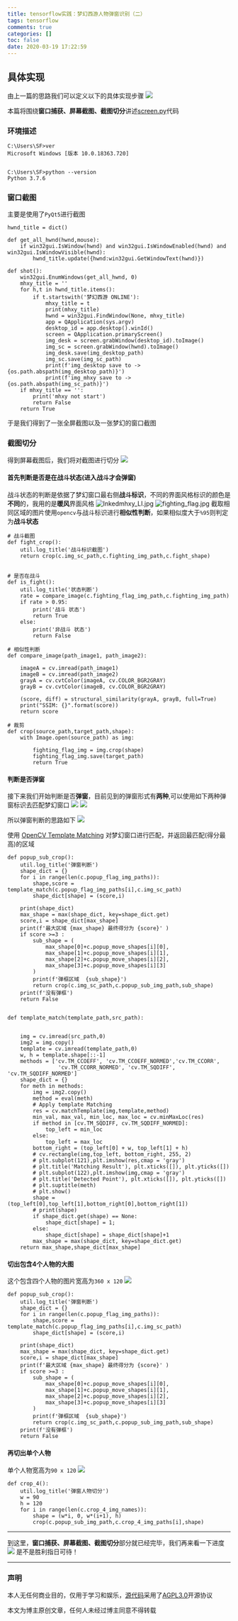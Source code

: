```yaml
---
title: tensorflow实践：梦幻西游人物弹窗识别（二）
tags: tensorflow
comments: true
categories: []
toc: false
date: 2020-03-19 17:22:59
---
```



## 具体实现
由上一篇的思路我们可以定义以下的具体实现步骤
![](http://images.di1shuai.com/FkMKDBPbKXGq3ubgfeTzt2Vtcp-N)

本篇将围绕**窗口捕获、屏幕截图、截图切分**讲述[screen.py](https://github.com/BestBurning/mhxy/blob/master/screen.py)代码

### 环境描述
```
C:\Users\SF>ver
Microsoft Windows [版本 10.0.18363.720]


C:\Users\SF>python --version
Python 3.7.6
```

### 窗口截图

主要是使用了`PyQt5`进行截图

```
hwnd_title = dict()

def get_all_hwnd(hwnd,mouse):
    if win32gui.IsWindow(hwnd) and win32gui.IsWindowEnabled(hwnd) and win32gui.IsWindowVisible(hwnd):
        hwnd_title.update({hwnd:win32gui.GetWindowText(hwnd)})

def shot():
    win32gui.EnumWindows(get_all_hwnd, 0)
    mhxy_title = ''
    for h,t in hwnd_title.items():
        if t.startswith('梦幻西游 ONLINE'):
            mhxy_title = t
            print(mhxy_title)
            hwnd = win32gui.FindWindow(None, mhxy_title)
            app = QApplication(sys.argv)
            desktop_id = app.desktop().winId()
            screen = QApplication.primaryScreen()
            img_desk = screen.grabWindow(desktop_id).toImage()
            img_sc = screen.grabWindow(hwnd).toImage()
            img_desk.save(img_desktop_path)
            img_sc.save(img_sc_path)
            print(f'img_desktop save to -> {os.path.abspath(img_desktop_path)}')
            print(f'img_mhxy save to -> {os.path.abspath(img_sc_path)}')
    if mhxy_title == '':
        print('mhxy not start')
        return False
    return True
```
于是我们得到了一张全屏截图以及一张梦幻的窗口截图

### 截图切分

得到屏幕截图后，我们将对截图进行切分
![](http://images.di1shuai.com/FuRjXMN4Cgpm9rGJe-patSpt18d6)

#### 首先判断是否是在战斗状态(进入战斗才会弹窗)

战斗状态的判断是依据了梦幻窗口最右侧**战斗标识**，不同的界面风格标识的颜色是**不同**的，我用的是**暖风**界面风格
![Inkedmhxy_LI.jpg](http://images.di1shuai.com/Fg8Btk_CGNzOxFuoZ25BCgI4Nrbg)
![fighting_flag.jpg](http://images.di1shuai.com/FpwXJGD-ZAVQWmpJQCXpC55eU8t6)
截取相同区域的图片使用`opencv`与战斗标识进行**相似性判断**，如果相似度大于`%95`则判定为**战斗状态**

```
# 战斗截图
def fight_crop():
    util.log_title('战斗标识截图')
    return crop(c.img_sc_path,c.fighting_img_path,c.fight_shape)


# 是否在战斗
def is_fight():
    util.log_title('状态判断')
    rate = compare_image(c.fighting_flag_img_path,c.fighting_img_path)
    if rate > 0.95:
        print('战斗 状态')
        return True
    else:
        print('非战斗 状态')
        return False

# 相似性判断
def compare_image(path_image1, path_image2):

    imageA = cv.imread(path_image1)
    imageB = cv.imread(path_image2)
    grayA = cv.cvtColor(imageA, cv.COLOR_BGR2GRAY)
    grayB = cv.cvtColor(imageB, cv.COLOR_BGR2GRAY)

    (score, diff) = structural_similarity(grayA, grayB, full=True)
    print("SSIM: {}".format(score))
    return score

# 裁剪
def crop(source_path,target_path,shape):
    with Image.open(source_path) as img:

        fighting_flag_img = img.crop(shape)
        fighting_flag_img.save(target_path)
        return True    
```

#### 判断是否弹窗

接下来我们开始判断是否**弹窗**，目前见到的弹窗形式有**两种**,可以使用如下两种弹窗标识去匹配梦幻窗口
![](http://images.di1shuai.com/FsDnEA61Ur_uV62uxbL4gQYtpeBs)
![](http://images.di1shuai.com/FoD8Po6Zuh31WkOSZ9_QEl-52S8P)

所以弹窗判断的思路如下
![](http://images.di1shuai.com/Fh4cAxJOIYd09wqsTIWPV9-q4MKv)


使用 [OpenCV Template Matching](https://docs.opencv.org/4.2.0/d4/dc6/tutorial_py_template_matching.html) 对梦幻窗口进行匹配，并返回最匹配(得分最高)的区域
```
def popup_sub_crop():
    util.log_title('弹窗判断')
    shape_dict = {} 
    for i in range(len(c.popup_flag_img_paths)):
        shape,score = template_match(c.popup_flag_img_paths[i],c.img_sc_path)
        shape_dict[shape] = (score,i)
    
    print(shape_dict)
    max_shape = max(shape_dict, key=shape_dict.get)
    score,i = shape_dict[max_shape]
    print(f'最大区域 {max_shape} 最终得分为 {score}' )
    if score >=3 :
        sub_shape = (
            max_shape[0]+c.popup_move_shapes[i][0],
            max_shape[1]+c.popup_move_shapes[i][1],
            max_shape[2]+c.popup_move_shapes[i][2],
            max_shape[3]+c.popup_move_shapes[i][3]
        )
        print(f'弹框区域  {sub_shape}')
        return crop(c.img_sc_path,c.popup_sub_img_path,sub_shape)
    print(f'没有弹框')
    return False


def template_match(template_path,src_path):

    
    img = cv.imread(src_path,0)
    img2 = img.copy()
    template = cv.imread(template_path,0)
    w, h = template.shape[::-1]
    methods = ['cv.TM_CCOEFF', 'cv.TM_CCOEFF_NORMED','cv.TM_CCORR',
                'cv.TM_CCORR_NORMED', 'cv.TM_SQDIFF', 'cv.TM_SQDIFF_NORMED']
    shape_dict = {}
    for meth in methods:
        img = img2.copy()
        method = eval(meth)
        # Apply template Matching
        res = cv.matchTemplate(img,template,method)
        min_val, max_val, min_loc, max_loc = cv.minMaxLoc(res)
        if method in [cv.TM_SQDIFF, cv.TM_SQDIFF_NORMED]:
            top_left = min_loc
        else:
            top_left = max_loc
        bottom_right = (top_left[0] + w, top_left[1] + h)  
        # cv.rectangle(img,top_left, bottom_right, 255, 2)
        # plt.subplot(121),plt.imshow(res,cmap = 'gray')
        # plt.title('Matching Result'), plt.xticks([]), plt.yticks([])
        # plt.subplot(122),plt.imshow(img,cmap = 'gray')
        # plt.title('Detected Point'), plt.xticks([]), plt.yticks([])
        # plt.suptitle(meth)
        # plt.show()
        shape = (top_left[0],top_left[1],bottom_right[0],bottom_right[1])
        # print(shape)
        if shape_dict.get(shape) == None:
            shape_dict[shape] = 1;
        else:
            shape_dict[shape] = shape_dict[shape]+1        
        max_shape = max(shape_dict, key=shape_dict.get)
    return max_shape,shape_dict[max_shape]

```




#### 切出包含4个人物的大图
这个包含四个人物的图片宽高为`360 x 120`
![](http://images.di1shuai.com/FvmxSuj1rzrJwWLb5v2ZMK5yqqYg)


```
def popup_sub_crop():
    util.log_title('弹窗判断')
    shape_dict = {} 
    for i in range(len(c.popup_flag_img_paths)):
        shape,score = template_match(c.popup_flag_img_paths[i],c.img_sc_path)
        shape_dict[shape] = (score,i)
    
    print(shape_dict)
    max_shape = max(shape_dict, key=shape_dict.get)
    score,i = shape_dict[max_shape]
    print(f'最大区域 {max_shape} 最终得分为 {score}' )
    if score >=3 :
        sub_shape = (
            max_shape[0]+c.popup_move_shapes[i][0],
            max_shape[1]+c.popup_move_shapes[i][1],
            max_shape[2]+c.popup_move_shapes[i][2],
            max_shape[3]+c.popup_move_shapes[i][3]
        )
        print(f'弹框区域  {sub_shape}')
        return crop(c.img_sc_path,c.popup_sub_img_path,sub_shape)
    print(f'没有弹框')
    return False
```

#### 再切出单个人物
单个人物宽高为`90 x 120`
![](http://images.di1shuai.com/FtNE-uhRJniapeoZu-L5DTnVY-KH)

```
def crop_4():
    util.log_title('弹窗人物切分')
    w = 90
    h = 120
    for i in range(len(c.crop_4_img_names)):
        shape = (w*i, 0, w*(i+1), h)
        crop(c.popup_sub_img_path,c.crop_4_img_paths[i],shape)
```
---
到这里，**窗口捕获、屏幕截图、截图切分**部分就已经完毕，我们再来看一下进度
![](http://images.di1shuai.com/FtKWasG4kAAin4mpYZvkkLu8Ohsl)
是不是胜利指日可待！

---
### 声明

本人无任何商业目的，仅用于学习和娱乐，[源代码](https://github.com/BestBurning/mhxy)采用了[AGPL3.0](https://opensource.org/licenses/AGPL-3.0)开源协议

本文为博主原创文章，任何人未经过博主同意不得转载